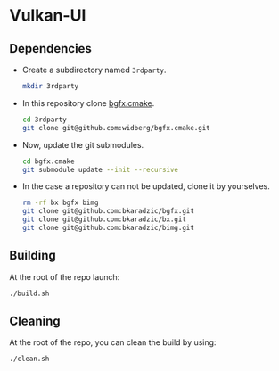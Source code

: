 # Vulkan-UI

## Dependencies

- Create a subdirectory named `3rdparty`.
    ```sh
    mkdir 3rdparty
    ```
- In this repository clone [bgfx.cmake](git@github.com:widberg/bgfx.cmake.git).
    ```sh
    cd 3rdparty
    git clone git@github.com:widberg/bgfx.cmake.git
    ```
- Now, update the git submodules.
    ```sh
    cd bgfx.cmake
    git submodule update --init --recursive
    ```
- In the case a repository can not be updated, clone it by yourselves.
    ```sh
    rm -rf bx bgfx bimg
    git clone git@github.com:bkaradzic/bgfx.git
    git clone git@github.com:bkaradzic/bx.git
    git clone git@github.com:bkaradzic/bimg.git
    ```

## Building

At the root of the repo launch:
```sh
./build.sh
```

## Cleaning

At the root of the repo, you can clean the build by using:
```sh
./clean.sh
```
